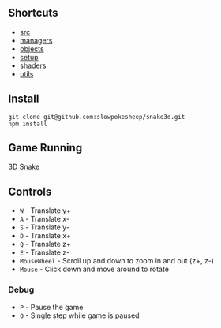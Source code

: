 
## Shortcuts

* [src](src)
* [managers](src/managers)
* [objects](src/objects)
* [setup](src/setup)
* [shaders](src/shaders)
* [utils](src/utils)

## Install

```
git clone git@github.com:slowpokesheep/snake3d.git
npm install
```

## Game Running

[3D Snake](https://notendur.hi.is/~hgg29/grafik/verkefni02/)

## Controls

* `W` - Translate y+ 
* `A` - Translate x- 
* `S` - Translate y- 
* `D` - Translate x+ 
* `Q` - Translate z+
* `E` - Translate z-
* `MouseWheel` - Scroll up and down to zoom in and out (z+, z-)
* `Mouse` - Click down and move around to rotate

### Debug

* `P` - Pause the game
* `O` - Single step while game is paused
